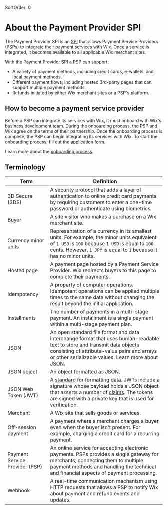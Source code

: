 SortOrder: 0
# About the Payment Provider SPI

The Payment Provider SPI is an [SPI](https://dev.wix.com/api/rest/getting-started/service-provider-interface) that allows Payment Service Providers (PSPs) to integrate their payment services with Wix. Once a service is integrated, it becomes available to all applicable Wix merchant sites. 

With the Payment Provider SPI a PSP can support:
* A variety of payment methods, including credit cards, e-wallets, and local payment methods.
* Different payment flows, including hosted 3rd-party pages that can support multiple payment methods.
* Refunds initiated by either Wix merchant sites or a PSP's platform.


## How to become a payment service provider

Before a PSP can integrate its services with Wix, it must onboard with Wix's business development team. During the onboarding process, the PSP and Wix agree on the terms of their partnership. Once the onboarding process is complete, the PSP can begin integrating its services with Wix. To start the onboarding process, fill out the [application form](https://www.wix-providerplatform.com/).

Learn more about the [onboarding process](https://providers-platform.wixanswers.com/kb/en/article/getting-started-what-to-expect).

## Terminology

| Term                           | Definition   |
| ------------------------------ | ---------------------|
| 3D Secure (3DS)                | A security protocol that adds a layer of authentication to online credit card payments by requiring customers to enter a one-time password or authenticate using biometrics.  |
| Buyer                          | A site visitor who makes a purchase on a Wix merchant site. |
| Currency minor units           | Representation of a currency in its smallest units. For example, the minor units equivalent of `1 USD` is `100` because `1 USD` is equal to `100` cents. However, `1 JPY` is equal to `1` because it has no minor units. |
| Hosted page                    | A payment page hosted by a Payment Service Provider. Wix redirects buyers to this page to complete their payments. |
| Idempotency                    | A property of computer operations. Idempotent operations can be applied multiple times to the same data without changing the result beyond the initial application.  |
| Installments                   | The number of payments in a multi-stage payment. An installment is a single payment within a multi-stage payment plan.  |
| JSON                           | An open standard file format and data interchange format that uses human-readable text to store and transmit data objects consisting of attribute-value pairs and arrays or other serializable values. Learn more about [JSON](https://www.json.org/json-en.html).  |
| JSON object                    | An object formatted as JSON.|
| JSON Web Token (JWT)                            | A [standard](https://en.wikipedia.org/wiki/JSON_Web_Token) for formatting data. JWTs include a signature whose payload holds a JSON object that asserts a number of [claims](https://en.wikipedia.org/wiki/Claims-based_identity). The tokens are signed with a private key that is used for verification. |
| Merchant                       | A Wix site that sells goods or services.|
| Off-session payment|  A payment where a merchant charges a buyer even when the buyer isn't present. For example, charging a credit card for a recurring payment. |
| Payment Service Provider (PSP) | An online service for accepting electronic payments. PSPs provides a single gateway for merchants, connecting them to multiple payment methods and handling the technical and financial aspects of payment processing. |
| Webhook                        | A real-time communication mechanism using HTTP requests that allows a PSP to notify Wix about payment and refund events and updates. |